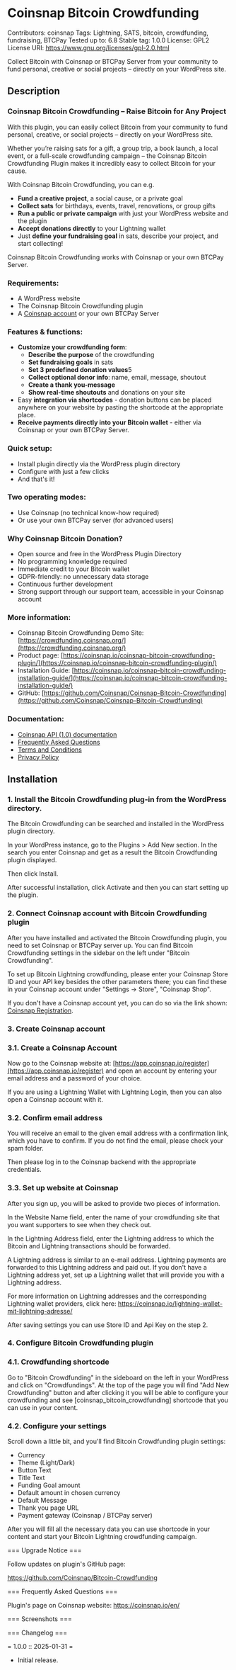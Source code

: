 # Coinsnap Bitcoin Crowdfunding

Contributors: coinsnap
Tags: Lightning, SATS, bitcoin, crowdfunding, fundraising, BTCPay
Tested up to: 6.8
Stable tag: 1.0.0
License: GPL2
License URI: https://www.gnu.org/licenses/gpl-2.0.html

Collect Bitcoin with Coinsnap or BTCPay Server from your community to fund personal, creative or social projects – directly on your WordPress site.

## Description

### Coinsnap Bitcoin Crowdfunding – Raise Bitcoin for Any Project

With this plugin, you can easily collect Bitcoin from your community to fund personal, creative, or social projects – directly on your WordPress site.

Whether you’re raising sats for a gift, a group trip, a book launch, a local event, or a full-scale crowdfunding campaign – the Coinsnap Bitcoin Crowdfunding Plugin makes it incredibly easy to collect Bitcoin for your cause.

With Coinsnap Bitcoin Crowdfunding, you can e.g.

* **Fund a creative project**, a social cause, or a private goal
* **Collect sats** for birthdays, events, travel, renovations, or group gifts
* **Run a public or private campaign** with just your WordPress website and the plugin
* **Accept donations directly** to your Lightning wallet
* Just **define your fundraising goal** in sats, describe your project, and start collecting!

Coinsnap Bitcoin Crowdfunding works with Coinsnap or your own BTCPay Server.

### Requirements:

* A WordPress website
* The Coinsnap Bitcoin Crowdfunding plugin
* A [Coinsnap account](https://app.coinsnap.io/register) or your own BTCPay Server

### Features & functions:

* **Customize your crowdfunding form**: 
	* **Describe the purpose** of the crowdfunding
	* **Set fundraising goals** in sats
	* **Set 3 predefined donation values**5
	* **Collect optional donor info**: name, email, message, shoutout
	* **Create a thank you-message**
	* **Show real-time shoutouts** and donations on your site
* Easy **integration via shortcodes** - donation buttons can be placed anywhere on your website by pasting the shortcode at the appropriate place.
* **Receive payments directly into your Bitcoin wallet** - either via Coinsnap or your own BTCPay Server.

### Quick setup:

* Install plugin directly via the WordPress plugin directory
* Configure with just a few clicks
* And that's it!

### Two operating modes:

* Use Coinsnap (no technical know-how required)
* Or use your own BTCPay server (for advanced users)

### Why Coinsnap Bitcoin Donation?

* Open source and free in the WordPress Plugin Directory
* No programming knowledge required
* Immediate credit to your Bitcoin wallet
* GDPR-friendly: no unnecessary data storage
* Continuous further development 
* Strong support through our support team, accessible in your Coinsnap account


### More information:

* Coinsnap Bitcoin Crowdfunding Demo Site: [https://crowdfunding.coinsnap.org/](https://crowdfunding.coinsnap.org/)
* Product page: [https://coinsnap.io/coinsnap-bitcoin-crowdfunding-plugin/](https://coinsnap.io/coinsnap-bitcoin-crowdfunding-plugin/)
* Installation Guide: [https://coinsnap.io/coinsnap-bitcoin-crowdfunding-installation-guide/](https://coinsnap.io/coinsnap-bitcoin-crowdfunding-installation-guide/)
* GitHub: [https://github.com/Coinsnap/Coinsnap-Bitcoin-Crowdfunding](https://github.com/Coinsnap/Coinsnap-Bitcoin-Crowdfunding)


### Documentation:

* [Coinsnap API (1.0) documentation](https://docs.coinsnap.io/)
* [Frequently Asked Questions](https://coinsnap.io/en/faq/) 
* [Terms and Conditions](https://coinsnap.io/en/general-terms-and-conditions/)
* [Privacy Policy](https://coinsnap.io/en/privacy/)



## Installation

### 1. Install the Bitcoin Crowdfunding plug-in from the WordPress directory. ###

The Bitcoin Crowdfunding can be searched and installed in the WordPress plugin directory.

In your WordPress instance, go to the Plugins > Add New section.
In the search you enter Coinsnap and get as a result the Bitcoin Crowdfunding plugin displayed.

Then click Install.

After successful installation, click Activate and then you can start setting up the plugin.


### 2. Connect Coinsnap account with Bitcoin Crowdfunding plugin ###

After you have installed and activated the Bitcoin Crowdfunding plugin, you need to set Coinsnap or BTCPay server up. You can find Bitcoin Crowdfunding settings in the sidebar on the left under "Bitcoin Crowdfunding".

To set up Bitcoin Lightning crowdfunding, please enter your Coinsnap Store ID and your API key besides the other parameters there; you can find these in your Coinsnap account under "Settings -> Store", "Coinsnap Shop".

If you don't have a Coinsnap account yet, you can do so via the link shown: [Coinsnap Registration](https://app.coinsnap.io/register).


### 3. Create Coinsnap account ####

### 3.1. Create a Coinsnap Account ####

Now go to the Coinsnap website at: [https://app.coinsnap.io/register](https://app.coinsnap.io/register) and open an account by entering your email address and a password of your choice.

If you are using a Lightning Wallet with Lightning Login, then you can also open a Coinsnap account with it.

### 3.2. Confirm email address ####

You will receive an email to the given email address with a confirmation link, which you have to confirm. If you do not find the email, please check your spam folder.

Then please log in to the Coinsnap backend with the appropriate credentials.

### 3.3. Set up website at Coinsnap ###

After you sign up, you will be asked to provide two pieces of information.

In the Website Name field, enter the name of your crowdfunding site that you want supporters to see when they check out.

In the Lightning Address field, enter the Lightning address to which the Bitcoin and Lightning transactions should be forwarded.

A Lightning address is similar to an e-mail address. Lightning payments are forwarded to this Lightning address and paid out. If you don't have a Lightning address yet, set up a Lightning wallet that will provide you with a Lightning address.

For more information on Lightning addresses and the corresponding Lightning wallet providers, click here:
https://coinsnap.io/lightning-wallet-mit-lightning-adresse/

After saving settings you can use Store ID and Api Key on the step 2.


### 4. Configure Bitcoin Crowdfunding plugin ####

### 4.1. Crowdfunding shortcode ###

Go to "Bitcoin Crowdfunding" in the sideboard on the left in your WordPress and click on "Crowdfundings". At the top of the page you will find "Add New Crowdfunding" button and after clicking it you will be able to configure your crowdfunding and see [coinsnap_bitcoin_crowdfunding] shortcode that you can use in your content.

### 4.2. Configure your settings ####

Scroll down a little bit, and you'll find Bitcoin Crowdfunding plugin settings:

* Currency
* Theme (Light/Dark)
* Button Text
* Title Text
* Funding Goal amount
* Default amount in chosen currency
* Default Message
* Thank you page URL
* Payment gateway (Coinsnap / BTCPay server)

After you will fill all the necessary data you can use shortcode in your content and start your Bitcoin Lightning crowdfunding campaign.



=== Upgrade Notice ===

Follow updates on plugin's GitHub page:

https://github.com/Coinsnap/Bitcoin-Crowdfunding

=== Frequently Asked Questions ===

Plugin's page on Coinsnap website: https://coinsnap.io/en/

=== Screenshots ===

 
=== Changelog ===

= 1.0.0 :: 2025-01-31 =
* Initial release.